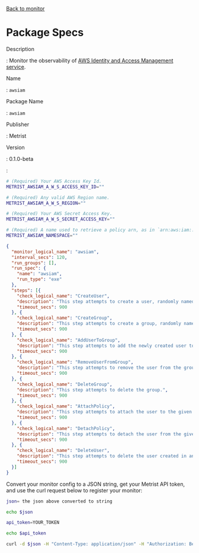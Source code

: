[Back to monitor](awsiam.md)

# Package Specs

Description

: Monitor the observability of [AWS Identity and Access Management service](https://aws.amazon.com/iam/).

Name

: `awsiam`

Package Name

: `awsiam`

Publisher

: Metrist

Version

: 0.1.0-beta

: &nbsp;


<!--@include: /parts/_3.md-->


```sh
# (Required) Your AWS Access Key Id.
METRIST_AWSIAM_A_W_S_ACCESS_KEY_ID=""

# (Required) Any valid AWS Region name.
METRIST_AWSIAM_A_W_S_REGION=""

# (Required) Your AWS Secret Access Key.
METRIST_AWSIAM_A_W_S_SECRET_ACCESS_KEY=""

# (Required) A name used to retrieve a policy arn, as in `arn:aws:iam::123456789000:policy/AwsIamMonitorTestPolicies/${THIS_NAME}-a_region-awsiam-testpolicy`.
METRIST_AWSIAM_NAMESPACE=""
```

<!--@include: /parts/tips_env-vars.md -->


<!--@include: /parts/_4.md-->


```json
{
  "monitor_logical_name": "awsiam",
  "interval_secs": 120,
  "run_groups": [],
  "run_spec": {
    "name": "awsiam",
    "run_type": "exe"
  },
  "steps": [{
    "check_logical_name": "CreateUser",
    "description": "This step attempts to create a user, randomly named.",
    "timeout_secs": 900
  }, {
    "check_logical_name": "CreateGroup",
    "description": "This step attempts to create a group, randomly named.",
    "timeout_secs": 900
  }, {
    "check_logical_name": "AddUserToGroup",
    "description": "This step attempts to add the newly created user to the newly created group.",
    "timeout_secs": 900
  }, {
    "check_logical_name": "RemoveUserFromGroup",
    "description": "This step attempts to remove the user from the group.",
    "timeout_secs": 900
  }, {
    "check_logical_name": "DeleteGroup",
    "description": "This step attempts to delete the group.",
    "timeout_secs": 900
  }, {
    "check_logical_name": "AttachPolicy",
    "description": "This step attempts to attach the user to the given policy arn.",
    "timeout_secs": 900
  }, {
    "check_logical_name": "DetachPolicy",
    "description": "This step attempts to detach the user from the given policy arn.",
    "timeout_secs": 900
  }, {
    "check_logical_name": "DeleteUser",
    "description": "This step attempts to delete the user created in an earlier step.",
    "timeout_secs": 900
  }]
}
```




Convert your monitor config to a JSON string, get your Metrist API token, and use the curl request below to register your monitor:

```sh
json= the json above converted to string

echo $json

api_token=YOUR_TOKEN

echo $api_token

curl -d $json -H "Content-Type: application/json" -H "Authorization: Bearer $api_token" 'https://app.metrist.io/api/v0/monitor-config'

```

<!--@include: /parts/tips_api.md-->


<!--@include: /parts/_5.md-->


<!--@include: /parts/result.md-->